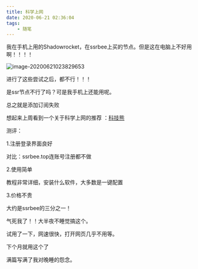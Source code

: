 ```yaml
---
title: 科学上网
date: 2020-06-21 02:36:04
tags:
	- 随笔
---
```


我在手机上用的Shadowrocket，在ssrbee上买的节点。但是这在电脑上不好用啊！！！！

<!--more-->

![image-20200621023829653](https://gitee.com/liying000/blogimg/raw/master/image-20200621023829653.png)



进行了这些尝试之后，都不行！！！

是ssr节点不行了吗？可是我手机上还能用呢。

总之就是添加订阅失败

想起来上周看到一个关于科学上网的推荐 ：[科技熊](https://kejibear.ml/)

测评：

1.注册登录界面良好

对比：ssrbee.top连账号注册都不做

2.使用简单

教程非常详细，安装什么软件，大多数是一键配置

3.价格不贵

大约是ssrbee的三分之一！

气死我了！！大半夜不睡觉搞这个。



试用了一下，网速很快，打开网页几乎不用等。

下个月就用这个了

满篇写满了我对晚睡的怨念。